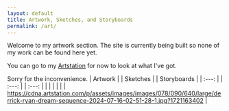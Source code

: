 ```yaml
---
layout: default
title: Artwork, Sketches, and Storyboards
permalink: /art/
---
```


Welcome to my artwork section.  The site is currently being built so none of my work can be found here yet.  

You can go to my [Artstation](https://www.artstation.com/dmryan) for now to look at what I've got.

Sorry for the inconvenience.
| Artwork | | Sketches | | Storyboards |
| :---: | | :---: | | :---: |
| | | | | | <https://cdna.artstation.com/p/assets/images/images/078/090/640/large/derrick-ryan-dream-sequence-2024-07-16-02-51-28-1.jpg?1721163402> |
